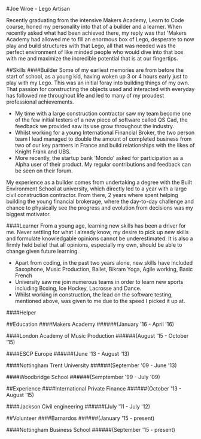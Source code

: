 #Joe Wroe - Lego Artisan

Recently graduating from the intensive Makers Academy, Learn to Code course, honed my personality into that of a builder and a learner. When recently asked what had been achieved there, my reply was that 'Makers Academy had allowed me to fill an enormous box of Lego, desperate to now play and build structures with that Lego, all that was needed was the perfect environment of like minded people who would dive into that box with me and maximize the incredible potential that is at our fingertips.

##Skills
####Builder
Some of my earliest memories are from before the start of school, as a young kid, having woken up 3 or 4 hours early just to play with my Lego. This was an initial foray into building things of my own. That passion for constructing the objects used and interacted with everyday has followed me throughout life and led to many of my proudest professional achievements.

- My time with a large construction contractor saw my team become one of the few initial testers of a new piece of software called QS Cad, the feedback we provided saw its use grow throughout the industry.
- Whilst working for a young International Financial Broker, the two person team I lead managed to double the amount of completed business from two of our key partners in France and build relationships with the likes of Knight Frank and UBS.
- More recently, the startup bank 'Mondo' asked for participation as a Alpha user of their product. My regular contributions and feedback can be seen on their forum.

My experience as a builder comes from undertaking a degree with the Built Environment School at university, which directly led to a year with a large civil construction contractor. From there, 2 years where spent helping building the young financial brokerage, where the day-to-day challenge and chance to physically see the progress and evolution from decisions was my biggest motivator.

####Learner
From a young age, learning new skills has been a driver for me. Never settling for what I already know, my desire to pick up new skills and formulate knowledgable opinions cannot be underestimated. It is also a firmly held belief that all opinions, especially my own, should be able to change given future learning.

- Apart from coding, in the past two years alone, new skills have included Saxophone, Music Production, Ballet, Bikram Yoga, Agile working, Basic French
- University saw me join numerous teams in order to learn new sports including Boxing, Ice Hockey, Lacrosse and Dance.
- Whilst working in construction, the lead on the software testing, mentioned above, was given to me due to the speed I picked it up at.

####Helper

##Education
####Makers Academy
######(January '16 - April '16)

####London Academy of Music Production
######(August '15 - October '15)

####ESCP Europe
######(June '13 - August '13)

####Nottingham Trent University
######(September '09 - June '13)

####Woodbridge School
######(Semptember '99 - July '09)

##Experience
####International Private Finance
######(October '13 - August '15)

####Jackson Civil engineering
######(July '11 - July '12)

##Volunteer
####Barnardos
######(January '15 - present)

####Nottingham Business School
######(September '15 - present)
